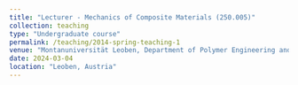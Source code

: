 ```yaml
---
title: "Lecturer - Mechanics of Composite Materials (250.005)"
collection: teaching
type: "Undergraduate course"
permalink: /teaching/2014-spring-teaching-1
venue: "Montanuniversität Leoben, Department of Polymer Engineering and Science "
date: 2024-03-04
location: "Leoben, Austria"
---
```


